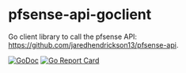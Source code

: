 # pfsense-api-goclient

Go client library to call the pfsense API: https://github.com/jaredhendrickson13/pfsense-api. 

[![GoDoc](https://godoc.org/github.com/sjafferali/pfsense-api-goclient?status.svg)](https://pkg.go.dev/github.com/sjafferali/pfsense-api-goclient)
[![Go Report Card](https://goreportcard.com/badge/github.com/sjafferali/pfsense-api-goclient)](https://goreportcard.com/report/github.com/sjafferali/pfsense-api-goclient)

